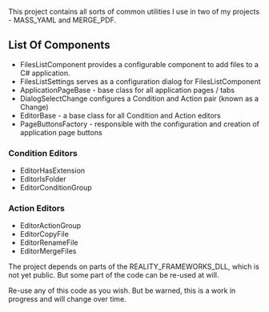 This project contains all sorts of common utilities I use in two of my projects - MASS_YAML and MERGE_PDF.

## List Of Components
- FilesListComponent provides a configurable component to add files to a C# application.
- FilesListSettings serves as a configuration dialog for FilesListComponent
- ApplicationPageBase - base class for all application pages / tabs
- DialogSelectChange configures a Condition and Action pair (known as a Change)
- EditorBase - a base class for all Condition and Action editors
- PageButtonsFactory - responsible with the configuration and creation of application page buttons

### Condition Editors
- EditorHasExtension
- EditorIsFolder
- EditorConditionGroup

### Action Editors
- EditorActionGroup
- EditorCopyFile
- EditorRenameFile
- EditorMergeFiles

The project depends on parts of the REALITY_FRAMEWORKS_DLL, which is not yet public.
But some part of the code can be re-used at will.

Re-use any of this code as you wish. 
But be warned, this is a work in progress and will change over time.

